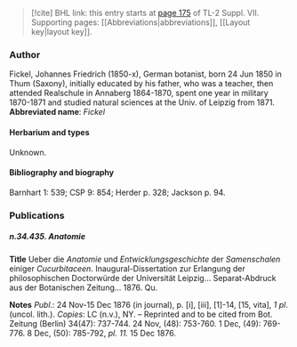 > [!cite] BHL link: this entry starts at [page 175](https://www.biodiversitylibrary.org/page/33259679) of TL-2 Suppl. VII.
> Supporting pages: [[Abbreviations|abbreviations]], [[Layout key|layout key]].

### Author

Fickel, Johannes Friedrich (1850-x), German botanist, born 24 Jun 1850 in Thum (Saxony), initially educated by his father, who was a teacher, then attended Realschule in Annaberg 1864-1870, spent one year in military 1870-1871 and studied natural sciences at the Univ. of Leipzig from 1871. 
**Abbreviated name**: *Fickel*

#### Herbarium and types

Unknown.

#### Bibliography and biography

Barnhart 1: 539; CSP 9: 854; Herder p. 328; Jackson p. 94.

### Publications

##### n.34.435. Anatomie

**Title**
Ueber die *Anatomie* und *Entwicklungsgeschichte* der *Samenschalen* einiger *Cucurbitaceen*. Inaugural-Dissertation zur Erlangung der philosophischen Doctorwürde der Universität Leipzig... Separat-Abdruck aus der Botanischen Zeitung... 1876. Qu.

**Notes**
*Publ*.: 24 Nov-15 Dec 1876 (in journal), p. \[i\], \[iii\], \[1\]-14, \[15, vita\], *1 pl*. (uncol. lith.).
*Copies*: LC (n.v.), NY. – Reprinted and to be cited from Bot. Zeitung (Berlin) 34(47): 737-744. 24 Nov, (48): 753-760. 1 Dec, (49): 769-776. 8 Dec, (50): 785-792, *pl. 11.* 15 Dec 1876.

